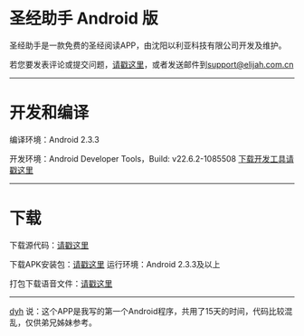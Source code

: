 ﻿# 圣经助手 Android 版

圣经助手是一款免费的圣经阅读APP，由沈阳以利亚科技有限公司开发及维护。

若您要发表评论或提交问题，[请戳这里](https://github.com/elijahcn/biblehelper_android/issues)，或者发送邮件到[support@elijah.com.cn](mailto:support@elijah.com.cn)

-----
# 开发和编译

编译环境：Android 2.3.3

开发环境：Android Developer Tools，Build: v22.6.2-1085508 [下载开发工具请戳这里](http://developer.android.com/sdk/index.html)

-----
# 下载

下载源代码：[请戳这里](https://github.com/elijahcn/biblehelper_android/archive/master.zip)

下载APK安装包：[请戳这里](https://github.com/elijahcn/biblehelper_android/blob/master/BibleHelper.apk?raw=true) 运行环境：Android 2.3.3及以上

打包下载语音文件：[请戳这里](http://yun.baidu.com/s/1eQAAXrW)

-----
[dyh](https://github.com/dyh) 说：这个APP是我写的第一个Android程序，共用了15天的时间，代码比较混乱，仅供弟兄姊妹参考。